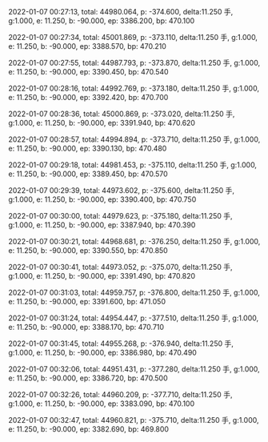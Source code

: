 2022-01-07 00:27:13, total: 44980.064, p: -374.600, delta:11.250 手, g:1.000, e: 11.250, b: -90.000, ep: 3386.200, bp: 470.100

2022-01-07 00:27:34, total: 45001.869, p: -373.110, delta:11.250 手, g:1.000, e: 11.250, b: -90.000, ep: 3388.570, bp: 470.210

2022-01-07 00:27:55, total: 44987.793, p: -373.870, delta:11.250 手, g:1.000, e: 11.250, b: -90.000, ep: 3390.450, bp: 470.540

2022-01-07 00:28:16, total: 44992.769, p: -373.180, delta:11.250 手, g:1.000, e: 11.250, b: -90.000, ep: 3392.420, bp: 470.700

2022-01-07 00:28:36, total: 45000.869, p: -373.020, delta:11.250 手, g:1.000, e: 11.250, b: -90.000, ep: 3391.940, bp: 470.620

2022-01-07 00:28:57, total: 44994.894, p: -373.710, delta:11.250 手, g:1.000, e: 11.250, b: -90.000, ep: 3390.130, bp: 470.480

2022-01-07 00:29:18, total: 44981.453, p: -375.110, delta:11.250 手, g:1.000, e: 11.250, b: -90.000, ep: 3389.450, bp: 470.570

2022-01-07 00:29:39, total: 44973.602, p: -375.600, delta:11.250 手, g:1.000, e: 11.250, b: -90.000, ep: 3390.400, bp: 470.750

2022-01-07 00:30:00, total: 44979.623, p: -375.180, delta:11.250 手, g:1.000, e: 11.250, b: -90.000, ep: 3387.940, bp: 470.390

2022-01-07 00:30:21, total: 44968.681, p: -376.250, delta:11.250 手, g:1.000, e: 11.250, b: -90.000, ep: 3390.550, bp: 470.850

2022-01-07 00:30:41, total: 44973.052, p: -375.070, delta:11.250 手, g:1.000, e: 11.250, b: -90.000, ep: 3391.490, bp: 470.820

2022-01-07 00:31:03, total: 44959.757, p: -376.800, delta:11.250 手, g:1.000, e: 11.250, b: -90.000, ep: 3391.600, bp: 471.050

2022-01-07 00:31:24, total: 44954.447, p: -377.510, delta:11.250 手, g:1.000, e: 11.250, b: -90.000, ep: 3388.170, bp: 470.710

2022-01-07 00:31:45, total: 44955.268, p: -376.940, delta:11.250 手, g:1.000, e: 11.250, b: -90.000, ep: 3386.980, bp: 470.490

2022-01-07 00:32:06, total: 44951.431, p: -377.280, delta:11.250 手, g:1.000, e: 11.250, b: -90.000, ep: 3386.720, bp: 470.500

2022-01-07 00:32:26, total: 44960.209, p: -377.710, delta:11.250 手, g:1.000, e: 11.250, b: -90.000, ep: 3383.090, bp: 470.100

2022-01-07 00:32:47, total: 44960.821, p: -375.710, delta:11.250 手, g:1.000, e: 11.250, b: -90.000, ep: 3382.690, bp: 469.800